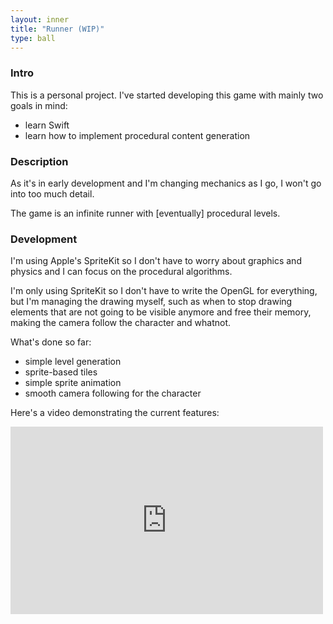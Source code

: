```yaml
---
layout: inner
title: "Runner (WIP)"
type: ball
---
```


### Intro

This is a personal project. I've started developing this game with mainly two goals in mind:

- learn Swift
- learn how to implement procedural content generation

### Description

As it's in early development and I'm changing mechanics as I go, I won't go into too much detail.

The game is an infinite runner with [eventually] procedural levels.

### Development

I'm using Apple's SpriteKit so I don't have to worry about graphics and physics and I can focus on the procedural algorithms.

I'm only using SpriteKit so I don't have to write the OpenGL for everything, but I'm managing the drawing myself, such as when to stop drawing elements that are not going to be visible anymore and free their memory, making the camera follow the character and whatnot.

What's done so far:

- simple level generation
- sprite-based tiles
- simple sprite animation
- smooth camera following for the character

Here's a video demonstrating the current features:

<iframe width="500" height="300" src="https://www.youtube.com/embed/VIjTjPErQ3k" frameborder="0" allowfullscreen></iframe>
